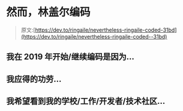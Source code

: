 # 然而，林盖尔编码

> 原文:[https://dev.to/ringaile/nevertheless-ringaile-coded-31bd](https://dev.to/ringaile/nevertheless-ringaile-coded--31bd)

## [](#i-startedcontinued-to-code-in-2019-because)我在 2019 年开始/继续编码是因为...

## [](#i-deserve-credit-for)我应得的功劳...

## [](#i-hope-to-see-my-schoolworkdevelopertech-community)我希望看到我的学校/工作/开发者/技术社区...